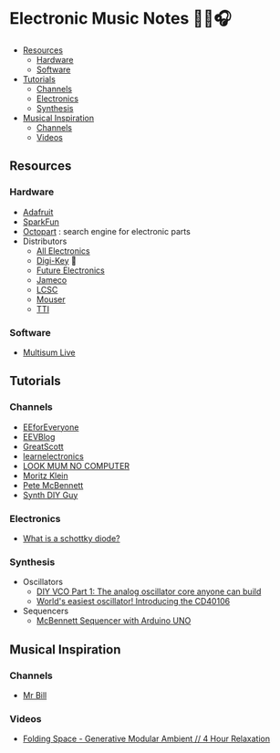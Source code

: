 # Electronic Music Notes 👨‍💻🎧

<!-- toc -->

- [Resources](#resources)
  * [Hardware](#hardware)
  * [Software](#software)
- [Tutorials](#tutorials)
  * [Channels](#channels)
  * [Electronics](#electronics)
  * [Synthesis](#synthesis)
- [Musical Inspiration](#musical-inspiration)
  * [Channels](#channels-1)
  * [Videos](#videos)

<!-- tocstop -->

## Resources

### Hardware

- [Adafruit](https://www.adafruit.com/)
- [SparkFun](https://www.sparkfun.com/)
- [Octopart](https://octopart.com/) : search engine for electronic parts
- Distributors
  - [All Electronics](https://www.allelectronics.com/)
  - [Digi-Key](https://www.digikey.com/) 📌
  - [Future Electronics](https://www.futureelectronics.com/)
  - [Jameco](https://www.jameco.com/)
  - [LCSC](https://www.lcsc.com/)
  - [Mouser](https://www.mouser.com/)
  - [TTI](https://www.tti.com/content/ttiinc/en.html)


### Software

- [Multisum Live](https://www.multisim.com/)

## Tutorials

### Channels

- [EEforEveryone](https://www.youtube.com/channel/UC-ZHvtr0YOEQ56iDrjeOLOg)
- [EEVBlog](https://www.youtube.com/user/EEVblog)
- [GreatScott](https://www.youtube.com/user/greatscottlab)
- [learnelectronics](https://www.youtube.com/c/learnelectronics)
- [LOOK MUM NO COMPUTER](https://www.youtube.com/channel/UCafxR2HWJRmMfSdyZXvZMTw)
- [Moritz Klein](https://www.youtube.com/c/MoritzKlein0)
- [Pete McBennett](https://www.youtube.com/channel/UCk4mtz-tZbXdk1Xb0DSd2QQ/videos)
- [Synth DIY Guy](https://www.youtube.com/channel/UCaTca38SJErVLsfYkrg2R9w)

### Electronics

- [What is a schottky diode?](https://www.youtube.com/watch?v=bXEyCf1P0UU)

### Synthesis

- Oscillators
  - [DIY VCO Part 1: The analog oscillator core anyone can build](https://www.youtube.com/watch?v=QBatvo8bCa4)
  - [World's easiest oscillator! Introducing the CD40106](https://www.youtube.com/watch?v=P4SwaI09Zxc)
- Sequencers
  - [McBennett Sequencer with Arduino UNO](https://www.youtube.com/watch?v=8zP8_2Gjr9Q)

## Musical Inspiration

### Channels

- [Mr Bill](https://www.youtube.com/c/MrBillsTunes)

### Videos

- [Folding Space - Generative Modular Ambient // 4 Hour Relaxation](https://www.youtube.com/watch?v=6JeZR13dLLI)
